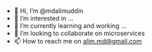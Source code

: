 - 👋 Hi, I’m @mdalimuddin
- 👀 I’m interested in ...
- 🌱 I’m currently learning and working ...
- 💞️ I’m looking to collaborate on microservices
- 📫 How to reach me on alim.md@gmail.com

<!---
mdalimuddin/mdalimuddin is a ✨ special ✨ repository because its `README.md` (this file) appears on your GitHub profile.
You can click the Preview link to take a look at your changes.
--->
